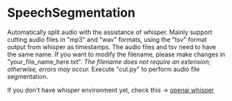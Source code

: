 # SpeechSegmentation
 Automatically split audio with the assistance of whisper.
 Mainly support cutting audio files in "mp3" and "wav" formats, using the "tsv" format output from whisper as timestamps.
 The audio files and tsv need to have the same name.
 If you want to modify the filename, please make changes in "your_file_name_here.txt".
 *The filename does not require an extension; otherwise, errors may occur.*
 Execute "cut.py" to perform audio file segmentation.
 
 If you don't have whisper environment yet, check this -> [openai whisper](https://github.com/openai/whisper "openai whisper")
